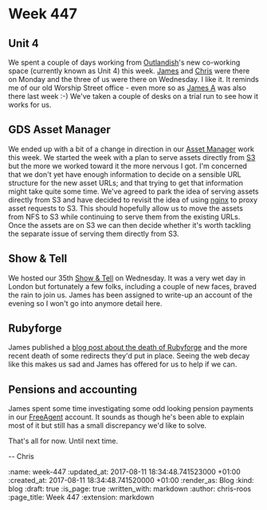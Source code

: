 Week 447
========

## Unit 4

We spent a couple of days working from [Outlandish][outlandish]'s new co-working space (currently known as Unit 4) this week. [James][james-mead] and [Chris][chris-lowis] were there on Monday and the three of us were there on Wednesday. I like it. It reminds me of our old Worship Street office - even more so as [James A][james-adam] was also there last week :-) We've taken a couple of desks on a trial run to see how it works for us.

## GDS Asset Manager

We ended up with a bit of a change in direction in our [Asset Manager][asset-manager] work this week. We started the week with a plan to serve assets directly from [S3][aws-s3] but the more we worked toward it the more nervous I got. I'm concerned that we don't yet have enough information to decide on a sensible URL structure for the new asset URLs; and that trying to get that information might take quite some time. We've agreed to park the idea of serving assets directly from S3 and have decided to revisit the idea of using [nginx][nginx] to proxy asset requests to S3. This should hopefully allow us to move the assets from NFS to S3 while continuing to serve them from the existing URLs. Once the assets are on S3 we can then decide whether it's worth tackling the separate issue of serving them directly from S3.

## Show & Tell

We hosted our 35th [Show & Tell][show-and-tell] on Wednesday. It was a very wet day in London but fortunately a few folks, including a couple of new faces, braved the rain to join us. James has been assigned to write-up an account of the evening so I won't go into anymore detail here.

## Rubyforge

James published a [blog post about the death of Rubyforge][rubyforge-blog-post] and the more recent death of some redirects they'd put in place. Seeing the web decay like this makes us sad and James has offered for us to help if we can.

## Pensions and accounting

James spent some time investigating some odd looking pension payments in our [FreeAgent][free-agent] account. It sounds as though he's been able to explain most of it but still has a small discrepancy we'd like to solve.

That's all for now. Until next time.

-- Chris

[asset-manager]: https://github.com/alphagov/asset-manager
[aws-s3]: https://aws.amazon.com/s3/
[chris-lowis]: /chris-lowis
[free-agent]: https://www.freeagent.com/
[james-adam]: http://lazyatom.com/
[james-mead]: /james-mead
[nginx]: https://nginx.org/
[outlandish]: http://outlandish.com/
[rubyforge-blog-post]: /broken-rubyforge-urls
[show-and-tell]: /show-and-tell-events

:name: week-447
:updated_at: 2017-08-11 18:34:48.741523000 +01:00
:created_at: 2017-08-11 18:34:48.741520000 +01:00
:render_as: Blog
:kind: blog
:draft: true
:is_page: true
:written_with: markdown
:author: chris-roos
:page_title: Week 447
:extension: markdown
